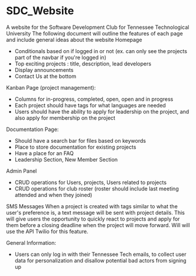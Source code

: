 # SDC_Website
 A website for the Software Development Club for Tennessee Technological University
The following document will outline the features of each page and include general ideas about the website
Homepage 
 - Conditionals based on if logged in or not (ex. can only see the projects part of the navbar if you're logged in)
 - Top exciting projects : title, description, lead developers
 - Display announcements
 - Contact Us at the bottom

Kanban Page (project management):
 - Columns for in-progress, completed, open, open and in progress
 - Each project should have tags for what languages are needed
 - Users should have the ability to apply for leadership on the project, and also apply for membership on the project

Documentation Page:
 - Should have a search bar for files based on keywords
 - Place to store documentation for existing projects
 - Have a place for an FAQ
 - Leadership Section, New Member Section

Admin Panel
 - CRUD operations for Users, projects, Users related to projects
 - CRUD operations for club roster (roster should include last meeting attended and when they joined)

SMS Messages
 When a project is created with tags similar to what the user's preference is, a text message will be sent with project details.
 This will give users the opportunity to quickly react to projects and apply for them before a closing deadline when the project will move forward.
 Will will use the API Twilio for this feature.

General Information:
 - Users can only log in with their Tennessee Tech emails, to collect user data for personalization and disallow potential bad actors from signing up
